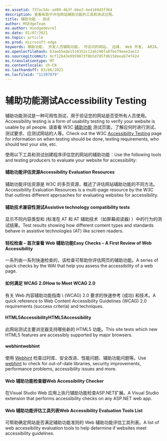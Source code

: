 ```yaml
---
ms.assetid: 737ac54c-ad89-4b3f-bbe2-4e4169d3f364
description: 查看有助于评估网站辅助功能的工具和测试过程。
title: 辅助功能 - 测试
author: MSEdgeTeam
ms.author: msedgedevrel
ms.date: 01/07/2021
ms.topic: article
ms.prod: microsoft-edge
keywords: 辅助功能， 开发人员辅助功能， 可访问的网站， 边缘， Web 开发， ARIA， 开发人员， UIA， UI 自动化
ms.openlocfilehash: b3aeb5ede1519352c12ab190fa6fbef9eee2ae12
ms.sourcegitcommit: 6cf12643e9959873f8b5d785fd6158eeab74f424
ms.translationtype: MT
ms.contentlocale: zh-CN
ms.lasthandoff: 03/06/2021
ms.locfileid: "11397879"
---
```

# <a name="accessibility-testing"></a><span data-ttu-id="447f7-104">辅助功能测试</span><span class="sxs-lookup"><span data-stu-id="447f7-104">Accessibility Testing</span></span>  

<span data-ttu-id="447f7-105">辅助功能测试是一种可用性测试，用于验证您的网站是否受所有人员使用。</span><span class="sxs-lookup"><span data-stu-id="447f7-105">Accessibility testing is a form of usability testing to verify your website is usable by all people.</span></span> <span data-ttu-id="447f7-106">请查看 W3C [辅助功能](https://www.w3.org/wiki/Accessibility_testing) 测试页面，了解应何时进行测试、测试要求、应测试网站的人等。</span><span class="sxs-lookup"><span data-stu-id="447f7-106">Check out the W3C [Accessibility Testing](https://www.w3.org/wiki/Accessibility_testing) page for information on when testing should be done, testing requirements, who should test your site, etc.</span></span>

<span data-ttu-id="447f7-107">使用以下工具和测试创建程序评估您的网站的辅助功能：</span><span class="sxs-lookup"><span data-stu-id="447f7-107">Use the following tools and testing producers to evaluate your website for accessibility:</span></span>

#### [<a name="accessibility-evaluation-resources"></a><span data-ttu-id="447f7-108">辅助功能评估资源</span><span class="sxs-lookup"><span data-stu-id="447f7-108">Accessibility Evaluation Resources</span></span>](https://www.w3.org/WAI/eval/Overview.html)  

<span data-ttu-id="447f7-109">辅助功能评估资源是 W3C 的多页资源，概述了评估网站辅助功能的不同方法。</span><span class="sxs-lookup"><span data-stu-id="447f7-109">Accessibility Evaluation Resources is a multi-page resource by the W3C that outlines different approaches for evaluating websites for accessibility.</span></span>

#### [<a name="assistive-technology-compatibility-tests"></a><span data-ttu-id="447f7-110">辅助技术兼容性测试</span><span class="sxs-lookup"><span data-stu-id="447f7-110">Assistive technology compatibility tests</span></span>](http://www.powermapper.com/tests)  

<span data-ttu-id="447f7-111">显示不同内容类型和 (标准在 AT 和 AT 辅助技术（如屏幕阅读器) ）中的行为的测试结果。</span><span class="sxs-lookup"><span data-stu-id="447f7-111">Test results showing how different content types and standards behave in assistive technologies (AT) like screen readers.</span></span>

#### [<a name="easy-checks--a-first-review-of-web-accessibility"></a><span data-ttu-id="447f7-112">轻松检查 – 首次查看 Web 辅助功能</span><span class="sxs-lookup"><span data-stu-id="447f7-112">Easy Checks – A First Review of Web Accessibility</span></span>](https://www.w3.org/WAI/eval/preliminary.html)  

<span data-ttu-id="447f7-113">一系列由一系列快速检查的，该检查可帮助你评估网页的辅助功能。</span><span class="sxs-lookup"><span data-stu-id="447f7-113">A series of quick checks by the WAI that help you assess the accessibility of a web page.</span></span>

#### [<a name="how-to-meet-wcag-20"></a><span data-ttu-id="447f7-114">如何满足 WCAG 2.0</span><span class="sxs-lookup"><span data-stu-id="447f7-114">How to Meet WCAG 2.0</span></span>](https://www.w3.org/WAI/WCAG20/quickref)  

<span data-ttu-id="447f7-115">有关 Web 内容辅助功能指南 \ (WCAG\) 2.0 要求的快速参考 (成功) 和技术。</span><span class="sxs-lookup"><span data-stu-id="447f7-115">A quick reference to Web Content Accessibility Guidelines \(WCAG\) 2.0 requirements (success criteria) and techniques.</span></span>

#### [<a name="html5accessibility"></a><span data-ttu-id="447f7-116">HTML5Accessibility</span><span class="sxs-lookup"><span data-stu-id="447f7-116">HTML5Accessibility</span></span>](https://html5accessibility.com)  

<span data-ttu-id="447f7-117">此网站测试主要浏览器支持哪些新的 HTML5 功能。</span><span class="sxs-lookup"><span data-stu-id="447f7-117">This site tests which new HTML5 features are accessibly supported by major browsers.</span></span> 

#### [<a name="webhint"></a><span data-ttu-id="447f7-118">webhint</span><span class="sxs-lookup"><span data-stu-id="447f7-118">webhint</span></span>](https://webhint.io)  

<span data-ttu-id="447f7-119">使用 [Webhint](https://webhint.io/) 检查过时库、安全改进、性能问题、辅助功能问题等。</span><span class="sxs-lookup"><span data-stu-id="447f7-119">Use [webhint](https://webhint.io/) to check for out-of-date libraries, security improvements, performance problems, accessibility issues and more.</span></span>

#### [<a name="web-accessibility-checker"></a><span data-ttu-id="447f7-120">Web 辅助功能检查器</span><span class="sxs-lookup"><span data-stu-id="447f7-120">Web Accessibility Checker</span></span>](https://visualstudiogallery.msdn.microsoft.com/3aabefab-1681-4fea-8f95-6a62e2f0f1ec)  

<span data-ttu-id="447f7-121">在Visual Studio Web 应用上执行辅助功能检查ASP.NET扩展。</span><span class="sxs-lookup"><span data-stu-id="447f7-121">A Visual Studio extension that performs accessibility checks on any ASP.NET web app.</span></span>

#### [<a name="web-accessibility-evaluation-tools-list"></a><span data-ttu-id="447f7-122">Web 辅助功能评估工具列表</span><span class="sxs-lookup"><span data-stu-id="447f7-122">Web Accessibility Evaluation Tools List</span></span>](https://www.w3.org/WAI/ER/tools/index.html)  

<span data-ttu-id="447f7-123">可帮助确定网站是否满足辅助功能准则的 Web 辅助功能评估工具列表。</span><span class="sxs-lookup"><span data-stu-id="447f7-123">A list of web accessibility evaluation tools to help determine if websites meet accessibility guidelines.</span></span>
